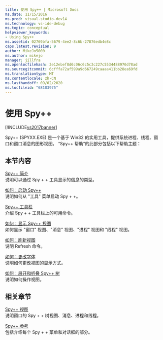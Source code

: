 ```yaml
---
title: 使用 Spy++ | Microsoft Docs
ms.date: 11/15/2016
ms.prod: visual-studio-dev14
ms.technology: vs-ide-debug
ms.topic: conceptual
helpviewer_keywords:
- Using Spy++
ms.assetid: 02769bfa-5679-4ee2-8c6b-27876edb4e8c
caps.latest.revision: 9
author: MikeJo5000
ms.author: mikejo
manager: jillfra
ms.openlocfilehash: 3e12ebef8d6c06c6c5c3c227c5534488970d78ad
ms.sourcegitcommit: 6cfffa72af599a9d667249caaaa411bb28ea69fd
ms.translationtype: MT
ms.contentlocale: zh-CN
ms.lasthandoff: 09/02/2020
ms.locfileid: "68183975"
---
```

# <a name="using-spy"></a>使用 Spy++
[!INCLUDE[vs2017banner](../includes/vs2017banner.md)]

Spy++ (SPYXX.EXE) 是一个基于 Win32 的实用工具，提供系统进程、线程、窗口和窗口消息的图形视图。 “Spy++ 帮助”的此部分包括以下帮助主题：  
  
## <a name="in-this-section"></a>本节内容  
 [Spy++ 简介](../debugger/introducing-spy-increment.md)  
 说明可以通过 Spy + + 工具显示的信息的类型。  
  
 [如何：启动 Spy++](../debugger/how-to-start-spy-increment.md)  
 说明如何从 "工具" 菜单启动 Spy + +。  
  
 [Spy++ 工具栏](../debugger/spy-increment-toolbar.md)  
 介绍 Spy + + 工具栏上的可用命令。  
  
 [如何：显示 Spy++ 视图](../debugger/how-to-display-spy-increment-views.md)  
 如何显示 "窗口" 视图、"消息" 视图、"进程" 视图和 "线程" 视图。  
  
 [如何：刷新视图](../debugger/how-to-refresh-the-view.md)  
 说明 Refresh 命令。  
  
 [如何：更改字体](../debugger/how-to-change-fonts.md)  
 说明如何更改视图的显示方式。  
  
 [如何：展开和折叠 Spy++ 树](../debugger/how-to-expand-and-collapse-spy-increment-trees.md)  
 说明如何操作视图。  
  
## <a name="related-sections"></a>相关章节  
 [Spy++ 视图](../debugger/spy-increment-views.md)  
 说明窗口的 Spy + + 树视图、消息、进程和线程。  
  
 [Spy++ 参考](../debugger/spy-increment-reference.md)  
 包括介绍每个 Spy + + 菜单和对话框的部分。
